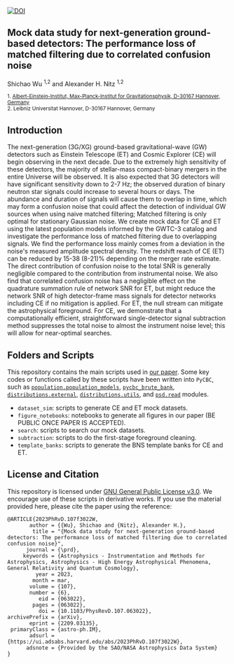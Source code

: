 [![DOI](https://zenodo.org/badge/DOI/10.5281/zenodo.7876821.svg)](https://doi.org/10.5281/zenodo.7876821)

## Mock data study for next-generation ground-based detectors: The performance loss of matched filtering due to correlated confusion noise

Shichao Wu <sup>1,2</sup> and Alexander H. Nitz <sup>1,2</sup>

<sub>1. [Albert-Einstein-Institut, Max-Planck-Institut for Gravitationsphysik, D-30167 Hannover, Germany](http://www.aei.mpg.de/obs-rel-cos)</sub>  
<sub>2. Leibniz Universitat Hannover, D-30167 Hannover, Germany</sub>

## Introduction

The next-generation (3G/XG) ground-based gravitational-wave (GW) detectors such as Einstein Telescope (ET) and Cosmic Explorer (CE) will begin observing in the next decade. Due to the extremely high sensitivity of these detectors, the majority of stellar-mass compact-binary mergers in the entire Universe will be observed. It is also expected that 3G detectors will have significant sensitivity down to 2-7 Hz; the observed duration of binary neutron star signals could increase to several hours or days. The abundance and duration of signals will cause them to overlap in time, which may form a confusion noise that could affect the detection of individual GW sources when using naive matched filtering; Matched filtering is only optimal for stationary Gaussian noise. We create mock data for CE and ET using the latest population models informed by the GWTC-3 catalog and investigate the performance loss of matched filtering due to overlapping signals. We find the performance loss mainly comes from a deviation in the noise's measured amplitude spectral density. The redshift reach of CE (ET) can be reduced by 15-38 (8-21)% depending on the merger rate estimate. The direct contribution of confusion noise to the total SNR is generally negligible compared to the contribution from instrumental noise. We also find that correlated confusion noise has a negligible effect on the quadrature summation rule of network SNR for ET, but might reduce the network SNR of high detector-frame mass signals for detector networks including CE if no mitigation is applied. For ET, the null stream can mitigate the astrophysical foreground. For CE, we demonstrate that a computationally efficient, straightforward single-detector signal subtraction method suppresses the total noise to almost the instrument noise level; this will allow for near-optimal searches.

## Folders and Scripts

This repository contains the main scripts used in [our paper](https://arxiv.org/abs/2209.03135). Some key codes or functions called by these scripts have been written into `PyCBC`, such as [`population.population_models`](https://github.com/gwastro/pycbc/blob/master/pycbc/population/population_models.py), [`pycbc_brute_bank`](https://github.com/gwastro/pycbc/blob/master/bin/bank/pycbc_brute_bank), [`distributions.external`](https://github.com/gwastro/pycbc/blob/master/pycbc/distributions/external.py), [`distributions.utils`](https://github.com/gwastro/pycbc/blob/master/pycbc/distributions/utils.py), and [`psd.read`](https://github.com/gwastro/pycbc/blob/master/pycbc/psd/read.py) modules.
 * `dataset_sim`: scripts to generate CE and ET mock datasets.
 * `figure_notebooks`: notebooks to generate all figures in our paper (BE PUBLIC ONCE PAPER IS ACCEPTED).
 * `search`: scripts to search our mock datasets.
 * `subtraction`: scripts to do the first-stage foreground cleaning.
 * `template_banks`: scripts to generate the BNS template banks for CE and ET.

## License and Citation

This repository is licensed under [GNU General Public License v3.0](https://github.com/gwastro/confusion_noise_3g/blob/main/LICENSE).
We encourage use of these scripts in derivative works. If you use the material provided here, please cite the paper using the reference:

```
@ARTICLE{2023PhRvD.107f3022W,
       author = {{Wu}, Shichao and {Nitz}, Alexander H.},
        title = "{Mock data study for next-generation ground-based detectors: The performance loss of matched filtering due to correlated confusion noise}",
      journal = {\prd},
     keywords = {Astrophysics - Instrumentation and Methods for Astrophysics, Astrophysics - High Energy Astrophysical Phenomena, General Relativity and Quantum Cosmology},
         year = 2023,
        month = mar,
       volume = {107},
       number = {6},
          eid = {063022},
        pages = {063022},
          doi = {10.1103/PhysRevD.107.063022},
archivePrefix = {arXiv},
       eprint = {2209.03135},
 primaryClass = {astro-ph.IM},
       adsurl = {https://ui.adsabs.harvard.edu/abs/2023PhRvD.107f3022W},
      adsnote = {Provided by the SAO/NASA Astrophysics Data System}
}
```
